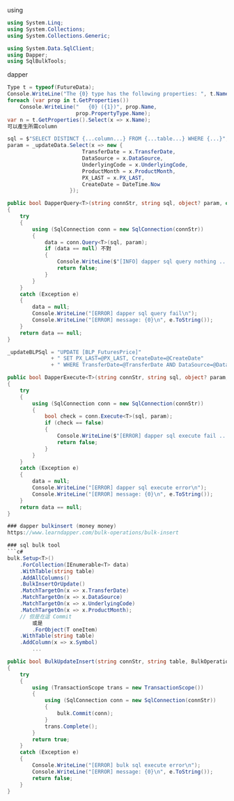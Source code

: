 
using
```c#
using System.Linq;
using System.Collections;
using System.Collections.Generic;

using System.Data.SqlClient;
using Dapper;
using SqlBulkTools;
```

dapper
```csharp
Type t = typeof(FutureData);
Console.WriteLine("The {0} type has the following properties: ", t.Name);
foreach (var prop in t.GetProperties())
    Console.WriteLine("   {0} ({1})", prop.Name,
                      prop.PropertyType.Name);
var n = t.GetProperties().Select(x => x.Name);
可以產生所需column

sql = $"SELECT DISTINCT {...column...} FROM {...table...} WHERE {...}";
param = _updateData.Select(x => new {
                        TransferDate = x.TransferDate,
                        DataSource = x.DataSource,
                        UnderlyingCode = x.UnderlyingCode,
                        ProductMonth = x.ProductMonth,
                        PX_LAST = x.PX_LAST,
                        CreateDate = DateTime.Now
                    });

public bool DapperQuery<T>(string connStr, string sql, object? param, out IEnumerable<T> data)
{
    try
    {
        using (SqlConnection conn = new SqlConnection(connStr))
        {
            data = conn.Query<T>(sql, param);
            if (data == null) 不對
            {
                Console.WriteLine($"[INFO] dapper sql query nothing ...");
                return false;
            }
        }
    }
    catch (Exception e)
    {
        data = null;
        Console.WriteLine("[ERROR] dapper sql query fail\n");
        Console.WriteLine("[ERROR] message: {0}\n", e.ToString());
    }
    return data == null;
}

_updateBLPSql = "UPDATE [BLP_FuturesPrice]"
              + " SET PX_LAST=@PX_LAST, CreateDate=@CreateDate"
              + " WHERE TransferDate=@TransferDate AND DataSource=@DataSource AND UnderlyingCode=@UnderlyingCode AND ProductMonth=@ProductMonth";

public bool DapperExecute<T>(string connStr, string sql, object? param, IEnumerable<T> data)
{
    try
    {
        using (SqlConnection conn = new SqlConnection(connStr))
        {
            bool check = conn.Execute<T>(sql, param);
            if (check == false)
            {
                Console.WriteLine($"[ERROR] dapper sql execute fail ...");
                return false;
            }
        }
    }
    catch (Exception e)
    {
        data = null;
        Console.WriteLine("[ERROR] dapper sql execute error\n");
        Console.WriteLine("[ERROR] message: {0}\n", e.ToString());
    }
    return data == null;
}

### dapper bulkinsert (money money)
https://www.learndapper.com/bulk-operations/bulk-insert

### sql bulk tool
```c#
bulk.Setup<T>()
    .ForCollection(IEnumerable<T> data)
    .WithTable(string table)
    .AddAllColumns()
    .BulkInsertOrUpdate()
    .MatchTargetOn(x => x.TransferDate)
    .MatchTargetOn(x => x.DataSource)
    .MatchTargetOn(x => x.UnderlyingCode)
    .MatchTargetOn(x => x.ProductMonth);
    // 但是在這 Commit
		或是
		.ForObject(T oneItem)
    .WithTable(string table)
    .AddColumn(x => x.Symbol)
		...

public bool BulkUpdateInsert(string connStr, string table, BulkOperations bulk)
{
    try
    {
        using (TransactionScope trans = new TransactionScope())
        {
            using (SqlConnection conn = new SqlConnection(connStr))
            {
                bulk.Commit(conn);
            }
            trans.Complete();
        }
        return true;
    }
    catch (Exception e)
    {
        Console.WriteLine("[ERROR] bulk sql execute error\n");
        Console.WriteLine("[ERROR] message: {0}\n", e.ToString());
        return false;
    }
}
```
